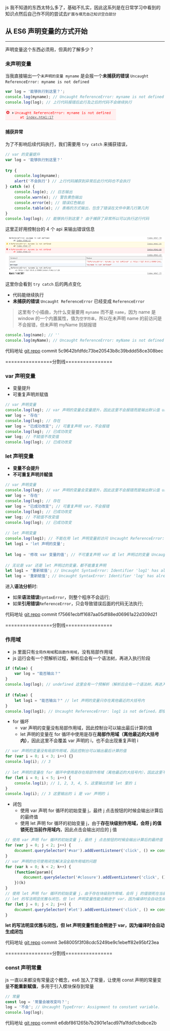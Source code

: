 js 我不知道的东西太特么多了，基础不扎实，因此这系列是在日常学习中看到的知识点然后自己作不同的尝试去`扩展与填充自己知识空白部分`

## 从 ES6 声明变量的方式开始
---
声明变量这个东西必须用，但真的了解多少？

### 未声明变量
当我直接输出一个`未声明的变量 myname` 是会报一个**未捕获的错误** `Uncaught ReferenceError: myname is not defined`
```js
var log = '能够执行到这里？';
console.log(myname); // Uncaught ReferenceError: myname is not defined
console.log(log); // 上行代码报错后此行及之后的代码不会继续执行
```
![未捕获的错误](./images/0.png)


#### 捕获异常
为了不影响后续代码执行，我们需要用 `try catch` 来捕获错误，

```js
// var 的变量提升
var log = '能够执行到这里？'

try {
    console.log(myname);
    alert('不会执行') // 上行代码捕获到异常后此行代码也不会执行
} catch (e) {
    console.log(e); // 日志输出
    console.warn(e); // 警告黄色输出
    console.error(e); // 错误红色输出
    console.table(e); // 表格的方式输出，包含了错误在文件中第几行第几列
}
console.log(log); // 能够执行到这里？ 由于捕获了异常所以可以执行这行代码
```

这里正好用控制台的 4 个 api 来输出错误信息

![控制台的 4 个 api 来输出错误信息](./images/1.png)

这里你会看到 `try catch` 后的两点变化
* 代码能继续执行
* **未捕获的错误** `Uncaught ReferenceError` 已经变成 `ReferenceError` 


> 这里有个小插曲，为什么变量要用 `myname` 而不是 `name`，因为 name 是 window 的一个内置属性，值为`空字符串`，所以在未声明 name 的前访问是不会报错，但未声明 myName 则胡报错
```js
console.log(name); // ''
console.log(myName); // Uncaught ReferenceError: myName is not defined
```

代码地址 [git repo](https://github.com/kirin-yuen/js-basic-padding.git)
commit 5c9642bfdfdc73be20543b8c39bddd58ce308bec


================分割线================

### var 声明变量
* 变量提升
* 可重复声明并赋值
```js
// var 声明变量
console.log(log); // var 声明的变量会变量提升，因此这里不会报错而是输出默认值 undefined
var log = '存在'
console.log(log); // 存在
var log = "已成功改变"; // 可重复声明 var，不会报错
console.log(log); // 已成功改变
var log; // 不赋值不改变值
console.log(log); // 已成功改变
```

### let 声明变量
* **变量不会提升**
* **不可重复声明并赋值**
```js
// var 声明变量
console.log(log); // var 声明的变量会变量提升，因此这里不会报错而是输出默认值 undefined
var log = '存在'
console.log(log); // 存在
var log = "已成功改变"; // 可重复声明 var，不会报错
console.log(log); // 已成功改变
var log; // 不赋值不改变值
console.log(log); // 已成功改变

// let 声明变量
console.log(log1); // 不能在用 let 声明变量前访问 Uncaught ReferenceError: Cannot access 'log1' before initialization，let 声明的变量不存在提升
let log1 = 'let 声明的变量'; 

let log = '修改 var 变量的值'; // 不可重复声明 var 或 let 声明过的变量 Uncaught SyntaxError: Identifier 'log' has already been declared， SyntaxError 会导致整个程序不运行

// 无论是 var 还是 let 声明过的变量，都不能重复声明
let log1 = '重新赋值'; // Uncaught SyntaxError: Identifier 'log1' has already been declared
let log = '重新赋值'; // Uncaught SyntaxError: Identifier 'log' has already been declared
```

进入**语法分析**时:
* 如果**语法错误**`SyntaxError`，则整个程序不会运行;
* 如果**引用错误**`ReferenceError`，只会导致错误后面的代码无法执行;

代码地址 [git repo](https://github.com/kirin-yuen/js-basic-padding.git)
commit f75661ecbff1687aa05df88ed06961a22d309d21

================分割线================

### 作用域
* js 里面只有`全局作用域`和`函数作用域`，没有局部作用域
* js 运行会有一个预解析过程，解析后会有一个语法树，再进入执行阶段
```js
if (false) {
    var log = "能否输出？"
}
console.log(log); // undefined 这里会有一个预解析（解析后会有一个语法树，再进入执行阶段）的过程，var 声明的变量会在执行前将变量提升到作用域上

if (false) {
    let log1 = "能否输出？" // let 声明的变量只存在离他最近的大括号内
}
console.log(log1); // Uncaught ReferenceError: log1 is not defined，即使是 true log1 这行还是会报错
```
* for 循坏
  * var 声明的变量没有局部作用域，因此控制台可以输出最后计算的值
  * let 声明的变量在 for 循环中使用是存在**局部作用域（离他最近的大括号内）**，因此这里不会覆盖 var 声明的 i，也不会出现重复声明 i
```js
// var 声明的变量没有局部作用域，因此控制台可以输出最后计算的值
for (var i = 0; i < 3; i++) {}
console.log(i); // 3

// let 声明的变量在 for 循环中使用是存在局部作用域（离他最近的大括号内），因此这里不会覆盖 var 声明的 i，也不会出现重复声明 i
for (let i = 0; i < 5; i++) {
    console.log(i); // 1, 2, 3, 4, 5，这里输出的是 let 里的 i
}
console.log(i); // 3 这里输出的 i 是 var 声明的 i
```

* 闭包
  * 使用 var 声明 for 循环的初始变量 j，最终 j 点击按钮的时候会输出计算后的最终值
  * 使用 let 声明 for 循环的初始变量 j，由于**存在块级别作用域，会将 j 的值锁死在当前作用域内**，因此点击会输出对应的 j 值
```js
// 使用 var 声明 for 循环的初始变量 j，最终 j 点击按钮的时候会输出计算后的最终值
for (var j = 0; j < 2; j++) {
    document.querySelector('#var').addEventListener('click', () => console.log(j))
}
// var 声明的也可使用闭包解决没全局作用域的问题
for (var k = 0; k < 2; k++) {
    (function(param){
        document.querySelector('#closure').addEventListener('click', () => console.log(param))
    })(k)
}
// 使用 let 声明 for 循环的初始变量 j，由于存在块级别作用域，会将 j 的值锁死在当前作用域内，因此点击会输出对应的 j 值
// let 的写法明显优雅与闭包，但 let 声明变量性能会稍逊于 var，因为编译时会自动生成闭包
for (let j = 0; j < 2; j++) {
    document.querySelector('#let').addEventListener('click', () => console.log(j))
}
```

**let 的写法明显优雅与闭包，但 let 声明变量性能会稍逊于 var，因为编译时会自动生成闭包**

代码地址 [git repo](https://github.com/kirin-yuen/js-basic-padding.git)
commit 3e68005f3f08cdc5249be9c1ebeff82e95bf23ea

================分割线================

### const 声明常量
js 一直以来都没有常量这个概念，es6 加入了常量，让使用 const 声明的常量变量**不能重新赋值**，多用于引入模块保存到常量
```js
// 常量
const log = '常量会被改变吗？';
log = '不会'; // Uncaught TypeError: Assignment to constant variable.
console.log(log);
```

代码地址 [git repo](https://github.com/kirin-yuen/js-basic-padding.git)
commit e6dbf861265b7b2901e1acd97fa1fdd1cbdbce2b